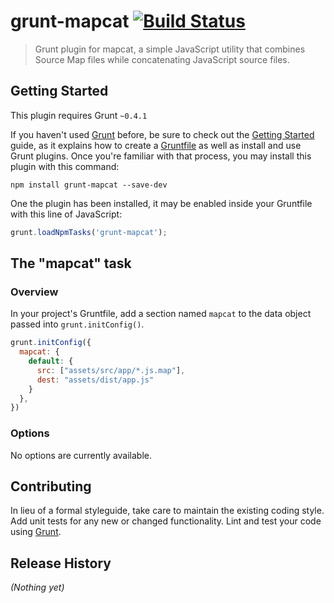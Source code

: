 # grunt-mapcat [![Build Status](https://travis-ci.org/rjkip/grunt-mapcat.png?branch=master)](https://travis-ci.org/rjkip/grunt-mapcat)

> Grunt plugin for mapcat, a simple JavaScript utility that combines Source Map files while concatenating JavaScript source files.

## Getting Started
This plugin requires Grunt `~0.4.1`

If you haven't used [Grunt](http://gruntjs.com/) before, be sure to check out the [Getting Started](http://gruntjs.com/getting-started) guide, as it explains how to create a [Gruntfile](http://gruntjs.com/sample-gruntfile) as well as install and use Grunt plugins. Once you're familiar with that process, you may install this plugin with this command:

```shell
npm install grunt-mapcat --save-dev
```

One the plugin has been installed, it may be enabled inside your Gruntfile with this line of JavaScript:

```js
grunt.loadNpmTasks('grunt-mapcat');
```

## The "mapcat" task

### Overview
In your project's Gruntfile, add a section named `mapcat` to the data object passed into `grunt.initConfig()`.

```js
grunt.initConfig({
  mapcat: {
    default: {
      src: ["assets/src/app/*.js.map"],
      dest: "assets/dist/app.js"
    }
  },
})
```

### Options

No options are currently available.

## Contributing
In lieu of a formal styleguide, take care to maintain the existing coding style. Add unit tests for any new or changed functionality. Lint and test your code using [Grunt](http://gruntjs.com/).

## Release History
_(Nothing yet)_
